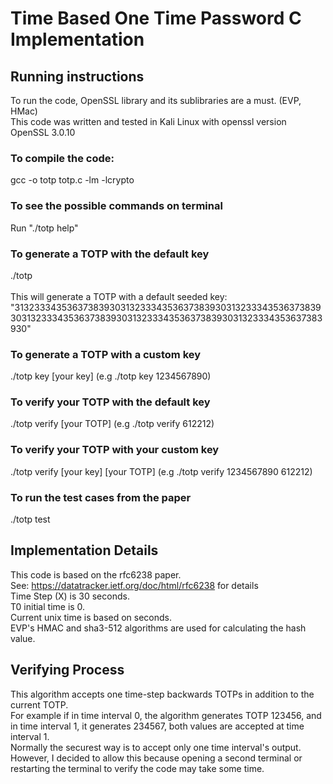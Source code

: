 # Time Based One Time Password C Implementation

## Running instructions
To run the code, OpenSSL library and its sublibraries are a must. (EVP, HMac)<br/>
This code was written and tested in Kali Linux with openssl version OpenSSL 3.0.10<br/>

### To compile the code:
gcc -o totp totp.c -lm -lcrypto<br/>
### To see the possible commands on terminal
Run "./totp help"<br/>
### To generate a TOTP with the default key
./totp<br/><br/>
This will generate a TOTP with a default seeded key: "313233343536373839303132333435363738393031323334353637383930313233343536373839303132333435363738393031323334353637383930"
### To generate a TOTP with a custom key
./totp key [your key] (e.g ./totp key 1234567890)<br/>
### To verify your TOTP with the default key
./totp verify [your TOTP] (e.g ./totp verify 612212)
### To verify your TOTP with your custom key
./totp verify [your key] [your TOTP] (e.g ./totp verify 1234567890 612212)<br/>

### To run the test cases from the paper
./totp test<br/>

## Implementation Details
This code is based on the rfc6238 paper.<br/>
See: https://datatracker.ietf.org/doc/html/rfc6238 for details<br/>
Time Step (X) is 30 seconds.<br/>
T0 initial time is 0.<br/>
Current unix time is based on seconds.<br/>
EVP's HMAC and sha3-512 algorithms are used for calculating the hash value.<br/>

## Verifying Process
This algorithm accepts one time-step backwards TOTPs in addition to the current TOTP.<br/>
For example if in time interval 0, the algorithm generates TOTP 123456, and in time interval 1, it generates 234567, both values are accepted at time interval 1. <br/>Normally the securest way is to accept only one time interval's output. However, I decided to allow this because opening a second terminal or restarting the terminal to verify the code may take some time. 
